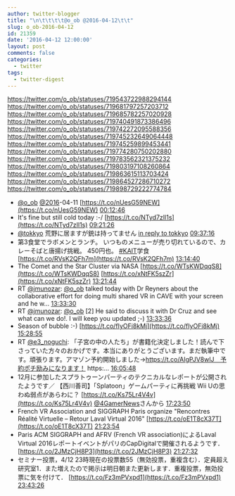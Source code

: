 ```yaml
---
author: twitter-blogger
title: "\n\t\t\t\t@o_ob @2016-04-12\t\t"
slug: o_ob-2016-04-12
id: 21359
date: '2016-04-12 12:00:00'
layout: post
comments: false
categories:
  - twitter
tags:
  - twitter-digest
---
```


https://twitter.com/o_ob/statuses/719543722988294144 https://twitter.com/o_ob/statuses/719681797257203712 https://twitter.com/o_ob/statuses/719685782257020928 https://twitter.com/o_ob/statuses/719740491873386496 https://twitter.com/o_ob/statuses/719742272095588356 https://twitter.com/o_ob/statuses/719745232649064448 https://twitter.com/o_ob/statuses/719745259899453441 https://twitter.com/o_ob/statuses/719774280750202880 https://twitter.com/o_ob/statuses/719783562321375232 https://twitter.com/o_ob/statuses/719803197108260864 https://twitter.com/o_ob/statuses/719863615113703424 https://twitter.com/o_ob/statuses/719864527286710272 https://twitter.com/o_ob/statuses/719898729222774784  

*   [@o_ob](https://twitter.com/o_ob) [@2016](https://twitter.com/2016)-04-11 [https://t.co/nUesG59NEW](https://t.co/nUesG59NEW) [00:12:46](https://twitter.com/o_ob/statuses/719543722988294144)
*   It's fine but still cold today :-/ [https://t.co/NTyd7zIl1s](https://t.co/NTyd7zIl1s) [09:21:26](https://twitter.com/o_ob/statuses/719681797257203712)
*   [@tokkyo](https://twitter.com/tokkyo) 荒野に居ますが銃は持ってません [in reply to tokkyo](https://twitter.com/tokkyo/statuses/719684428654444544) [09:37:16](https://twitter.com/o_ob/statuses/719685782257020928)
*   第3食堂でラボメンとランチ。 いつものメニューが売り切れているので、カレーそばと唐揚げ挑戦。 450円也。 [#KAIT](https://twitter.com/search?q=%23KAIT&src=hash)学食 [https://t.co/RVsK2QFh7m](https://t.co/RVsK2QFh7m) [13:14:40](https://twitter.com/o_ob/statuses/719740491873386496)
*   The Comet and the Star Cluster via NASA [https://t.co/WTsKWDqqS8](https://t.co/WTsKWDqqS8) [https://t.co/xNtFK5szZr](https://t.co/xNtFK5szZr) [13:21:44](https://twitter.com/o_ob/statuses/719742272095588356)
*   RT [@jmunozar](https://twitter.com/jmunozar): [@o_ob](https://twitter.com/o_ob) talked today with Dr Reyners about the collaborative effort for doing multi shared VR in CAVE with your screen and he w… [13:33:30](https://twitter.com/o_ob/statuses/719745232649064448)
*   RT [@jmunozar](https://twitter.com/jmunozar): [@o_ob](https://twitter.com/o_ob) [2] He said to discuss it with Dr Cruz and see what can we do!. I will keep you updated ;-) [13:33:36](https://twitter.com/o_ob/statuses/719745259899453441)
*   Season of bubble :-) [https://t.co/fIyOFi8kMj](https://t.co/fIyOFi8kMj) [15:28:55](https://twitter.com/o_ob/statuses/719774280750202880)
*   RT [@e3_noguchi](https://twitter.com/e3_noguchi): 「子宮の中の人たち」が書籍化決定しました！読んで下さっていた方々のおかげです。本当にありがとうございます。まだ執筆中です。頑張ります。アマゾン予約開始しました→https://t.co/AIgPJV8wlJ　予約ポチ励みになります！ https:… [16:05:48](https://twitter.com/o_ob/statuses/719783562321375232)
*   12月に参加したスプラトゥーンパーティのテクニカルなレポートが公開されたようです／ 【西川善司】「Splatoon」ゲームパーティに再挑戦 Wii Uの思わぬ弱点があらわに？ [https://t.co/Ks75Lr4V4v](https://t.co/Ks75Lr4V4v) [@4GamerNews](https://twitter.com/4GamerNews)さんから [17:23:50](https://twitter.com/o_ob/statuses/719803197108260864)
*   French VR Association and SIGGRAPH Paris organize "Rencontres Réalité Virtuelle – Retour Laval Virtual 2016" [https://t.co/oE1T8cX37T](https://t.co/oE1T8cX37T) [21:23:54](https://twitter.com/o_ob/statuses/719863615113703424)
*   Paris ACM SIGGRAPH and AFRV (French VR association)によるLaval Virtual 2016レポートイベントがパリのCapDigitalで開催されるようです． [https://t.co/2JMzCjH8P3](https://t.co/2JMzCjH8P3) [21:27:32](https://twitter.com/o_ob/statuses/719864527286710272)
*   セミナー投票，4/12 23時現在の投票数55（無効投票，重複含む）．定員超え研究室1．また増えたので掲示は明日朝また更新します．重複投票，無効投票に気を付けて． [https://t.co/Fz3mPVxpd1](https://t.co/Fz3mPVxpd1) [23:43:26](https://twitter.com/o_ob/statuses/719898729222774784)